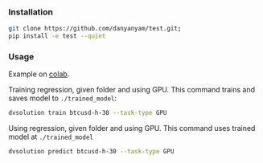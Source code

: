 ### Installation

```bash
git clone https://github.com/danyanyam/test.git;
pip install -e test --quiet
```

### Usage
Example on [colab](https://colab.research.google.com/drive/167J6yaqFGRiDLkYrYbwPr23M4wsUOtn2?usp=sharing).


Training regression, given folder and using GPU. This command trains and
saves model to `./trained_model`:
```bash
dvsolution train btcusd-h-30 --task-type GPU
```

Using regression, given folder and using GPU. This command uses trained
model at `./trained_model`
```bash
dvsolution predict btcusd-h-30 --task-type GPU
```
